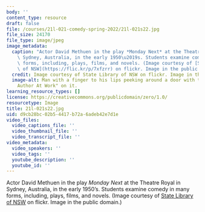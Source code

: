 ```yaml
---
body: ''
content_type: resource
draft: false
file: /courses/21l-021-comedy-spring-2022/21l-021s22.jpg
file_size: 24170
file_type: image/jpeg
image_metadata:
  caption: "Actor David Methuen in the play *Monday Next* at the Theatre Royal in\
    \ Sydney, Australia, in the early 1950\u2019s. Students examine comedy in many\
    \ forms, including, plays, films, and novels. (Image courtesy of [State Library\
    \ of NSW](https://flic.kr/p/7xfzrr) on flickr. Image in the public domain.)"
  credit: Image courtesy of State Library of NSW on flickr. Image in the public domain.
  image-alt: Man with a finger to his lips peeking around a door with the sign "Quiet
    Author At Work" on it.
learning_resource_types: []
license: https://creativecommons.org/publicdomain/zero/1.0/
resourcetype: Image
title: 21l-021s22.jpg
uid: d9cb28bc-02b5-4417-b72a-6adeb42e7d1e
video_files:
  video_captions_file: ''
  video_thumbnail_file: ''
  video_transcript_file: ''
video_metadata:
  video_speakers: ''
  video_tags: ''
  youtube_description: ''
  youtube_id: ''
---
```

Actor David Methuen in the play *Monday Next* at the Theatre Royal in Sydney, Australia, in the early 1950’s. Students examine comedy in many forms, including, plays, films, and novels. (Image courtesy of [State Library of NSW](https://flic.kr/p/7xfzrr) on flickr. Image in the public domain.)
